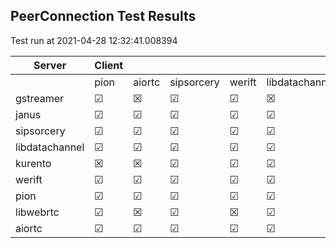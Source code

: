 ## PeerConnection Test Results
Test run at 2021-04-28 12:32:41.008394

| Server      | Client      |             |             |             |             |
|-------------|-------------|-------------|-------------|-------------|-------------|
|             | pion        | aiortc      | sipsorcery  | werift      | libdatachannel|
| gstreamer   | &#9745;     | &#x2612;    | &#9745;     | &#9745;     | &#x2612;    |
| janus       | &#9745;     | &#9745;     | &#9745;     | &#9745;     | &#9745;     |
| sipsorcery  | &#9745;     | &#9745;     | &#9745;     | &#9745;     | &#9745;     |
| libdatachannel| &#9745;     | &#9745;     | &#9745;     | &#9745;     | &#9745;     |
| kurento     | &#x2612;    | &#x2612;    | &#9745;     | &#9745;     | &#9745;     |
| werift      | &#9745;     | &#9745;     | &#9745;     | &#9745;     | &#9745;     |
| pion        | &#9745;     | &#9745;     | &#9745;     | &#9745;     | &#9745;     |
| libwebrtc   | &#9745;     | &#x2612;    | &#9745;     | &#x2612;    | &#9745;     |
| aiortc      | &#9745;     | &#9745;     | &#9745;     | &#9745;     | &#9745;     |
